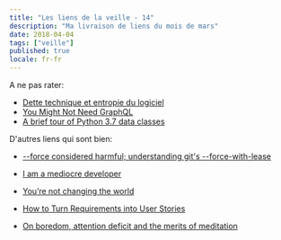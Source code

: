 ```yaml
---
title: "Les liens de la veille - 14"
description: "Ma livraison de liens du mois de mars"
date: 2018-04-04
tags: ["veille"]
published: true
locale: fr-fr
---
```


A ne pas rater:
- [Dette technique et entropie du logiciel](https://www.youtube.com/watch?v=VKe9EE4MUxk)
- [You Might Not Need GraphQL](https://blog.runscope.com/posts/you-might-not-need-graphql)
- [A brief tour of Python 3.7 data classes](https://hackernoon.com/a-brief-tour-of-python-3-7-data-classes-22ee5e046517)

D'autres liens qui sont bien:
- [--force considered harmful; understanding git's --force-with-lease](https://developer.atlassian.com/blog/2015/04/force-with-lease/)

- [I am a mediocre developer](https://dev.to/sobolevn/i-am-a-mediocre-developer--30hn)

- [You’re not changing the world](https://m.signalvnoise.com/youre-not-changing-the-world-dc5906819e49)

- [How to Turn Requirements into User Stories](https://www.daedtech.com/how-to-turn-requirements-into-user-stories/)


- [On boredom, attention deficit and the merits of meditation](https://medium.com/@Vitolae/on-boredom-attention-deficit-and-the-merits-of-meditation-d2e929d076be)
